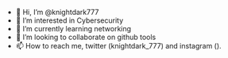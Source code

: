 - 👋 Hi, I’m @knightdark777
- 👀 I’m interested in Cybersecurity
- 🌱 I’m currently learning networking
- 💞️ I’m looking to collaborate on github tools
- 📫 How to reach me, twitter (knightdark_777) and instagram ().

<!---
knightdark777/knightdark777 is a ✨ special ✨ repository because its `README.md` (this file) appears on your GitHub profile.
You can click the Preview link to take a look at your changes.
--->
